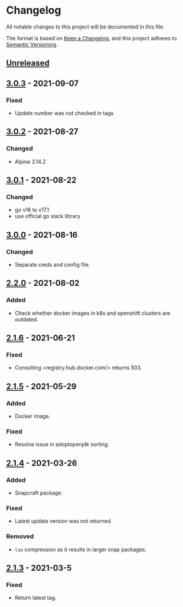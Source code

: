 # Changelog

All notable changes to this project will be documented in this file.

The format is based on [Keep a Changelog](https://keepachangelog.com/en/1.0.0/),
and this project adheres to [Semantic Versioning](https://semver.org/spec/v2.0.0.html).

## [Unreleased]

## [3.0.3] - 2021-09-07

### Fixed

- Update number was not checked in tags

## [3.0.2] - 2021-08-27

### Changed

- Alpine 3.14.2

## [3.0.1] - 2021-08-22

### Changed

- go v16 to v17.1
- use official go slack library

## [3.0.0] - 2021-08-16

### Changed

- Separate creds and config file.

## [2.2.0] - 2021-08-02

### Added

- Check whether docker images in k8s and openshift clusters are outdated.

## [2.1.6] - 2021-06-21

### Fixed

- Consulting <registry.hub.docker.com/> returns 503.

## [2.1.5] - 2021-05-29

### Added

- Docker image.

### Fixed

- Resolve issue in adoptopenjdk sorting.

## [2.1.4] - 2021-03-26

### Added

- Snapcraft package.

### Fixed

- Latest update version was not returned.

### Removed

- `lzo` compression as it results in larger snap packages.

## [2.1.3] - 2021-03-5

### Fixed

- Return latest tag.

[Unreleased]: https://github.com/030/dip/compare/3.0.3...HEAD
[3.0.3]: https://github.com/030/dip/compare/3.0.2...3.0.3
[3.0.2]: https://github.com/030/dip/compare/3.0.1...3.0.2
[3.0.1]: https://github.com/030/dip/compare/3.0.0...3.0.1
[3.0.0]: https://github.com/030/dip/compare/2.2.0...3.0.0
[2.2.0]: https://github.com/030/dip/compare/2.1.6...2.2.0
[2.1.6]: https://github.com/030/dip/compare/2.1.5...2.1.6
[2.1.5]: https://github.com/030/dip/compare/2.1.4...2.1.5
[2.1.4]: https://github.com/030/dip/compare/2.1.3...2.1.4
[2.1.3]: https://github.com/030/dip/compare/2.1.2...2.1.3
[2.1.2]: https://github.com/030/dip/releases/tag/2.1.2
